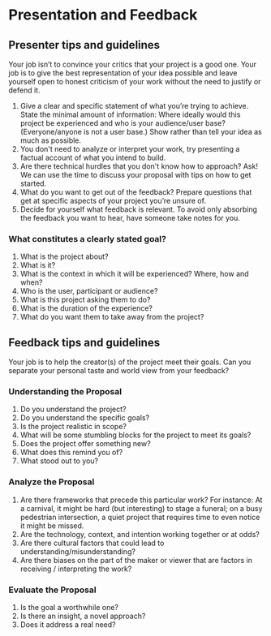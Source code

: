 # Presentation and Feedback 

## Presenter tips and guidelines

Your job isn’t to convince your critics that your project is a good one. Your job is to give the best representation of your idea possible and leave yourself open to honest criticism of your work without the need to justify or defend it. 

1. Give a clear and specific statement of what you’re trying to achieve. State the minimal amount of information: Where ideally would this project be experienced and who is your audience/user base? (Everyone/anyone is not a user base.)
Show rather than tell your idea as much as possible.
2. You don't need to analyze or interpret your work, try presenting a factual account of what you intend to build.
4. Are there technical hurdles that you don't know how to approach? Ask! We can use the time to discuss your proposal with tips on how to get started.
3. What do you want to get out of the feedback? Prepare questions that get at specific aspects of your project you’re unsure of.
4. Decide for yourself what feedback is relevant. To avoid only absorbing the feedback you want to hear, have someone take notes for you.

### What constitutes a clearly stated goal?
1. What is the project about?
2. What is it?
3. What is the context in which it will be experienced? Where, how and when?
4. Who is the user, participant or audience?
5. What is this project asking them to do? 
6. What is the duration of the experience?
7. What do you want them to take away from the project?

## Feedback tips and guidelines

Your job is to help the creator(s) of the project meet their goals. Can you separate your personal taste and world view from your feedback?

### Understanding the Proposal
1. Do you understand the project?
2. Do you understand the specific goals?
3. Is the project realistic in scope?
4. What will be some stumbling blocks for the project to meet its goals?
5. Does the project offer something new?
6. What does this remind you of?
7. What stood out to you?

### Analyze the Proposal
1. Are there frameworks that precede this particular work? For instance: At a carnival, it might be hard (but interesting) to stage a funeral; on a busy pedestrian intersection, a quiet project that requires time to even notice it might be missed. 
2. Are the technology, context, and intention working together or at odds?
3. Are there cultural factors that could lead to understanding/misunderstanding?
4. Are there biases on the part of the maker or viewer that are factors in receiving / interpreting the work?

### Evaluate the Proposal
1. Is the goal a worthwhile one?
2. Is there an insight, a novel approach?
3. Does it address a real need?
